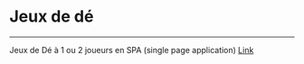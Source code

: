 # Jeux de dé
______

Jeux de Dé à 1 ou 2 joueurs en SPA (single page application)
 [Link](https://warolucky24.github.io/Jeux-de-D-JS-Dynamique/)




